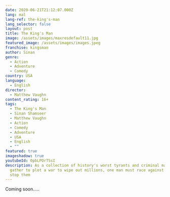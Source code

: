 ```yaml
---
date: 2020-06-21T21:12:07.000Z
lang: mal
lang-ref: the-king's-man
lang_selector: false
layout: post
title: The King's Man
image: /assets/images/maxresdefault11.jpg
featured_image: /assets/images/images.jpeg
franchise: kingsman
author: Sinan
genre:
  - Action
  - Adventure
  - Comedy
country: USA
language:
  - English
director:
  - Matthew Vaughn
content_rating: 16+
tags:
  - The King's Man
  - Sinan Shamseer
  - Matthew Vaughn
  - Action
  - Comedy
  - Adventure
  - USA
  - English
  - ""
featured: true
imageshadow: true
youtubeId: 0pbLPOrTSsI
description: As a collection of history's worst tyrants and criminal masterminds
  gather to plot a war to wipe out millions, one man must race against time to
  stop them
---
```

Coming soon.....